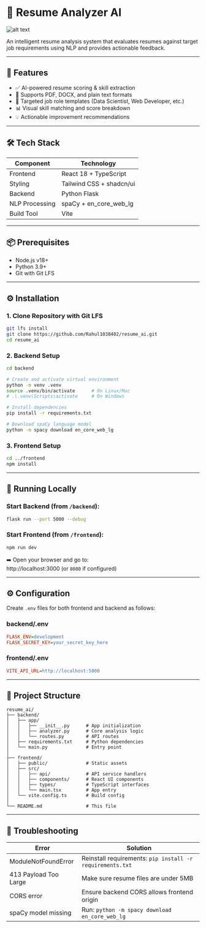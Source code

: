 # 🧠 Resume Analyzer AI

![alt text](<Screenshot (11).png>)

An intelligent resume analysis system that evaluates resumes against target job requirements using NLP and provides actionable feedback.

---

## 🚀 Features

- ✅ AI-powered resume scoring & skill extraction
- 📄 Supports PDF, DOCX, and plain text formats
- 🎯 Targeted job role templates (Data Scientist, Web Developer, etc.)
- 📊 Visual skill matching and score breakdown
- 💡 Actionable improvement recommendations

---

## 🛠️ Tech Stack

| Component       | Technology               |
|----------------|--------------------------|
| Frontend        | React 18 + TypeScript    |
| Styling         | Tailwind CSS + shadcn/ui |
| Backend         | Python Flask             |
| NLP Processing  | spaCy + en_core_web_lg   |
| Build Tool      | Vite                     |

---

## 📦 Prerequisites

- Node.js v18+
- Python 3.9+
- Git with Git LFS

---

## ⚙️ Installation

### 1. Clone Repository with Git LFS

```bash
git lfs install
git clone https://github.com/Rahul1038402/resume_ai.git
cd resume_ai
```

### 2. Backend Setup

```bash
cd backend

# Create and activate virtual environment
python -m venv .venv
source .venv/bin/activate      # On Linux/Mac
# .\.venv\Scripts\activate     # On Windows

# Install dependencies
pip install -r requirements.txt

# Download spaCy language model
python -m spacy download en_core_web_lg
```

### 3. Frontend Setup

```bash
cd ../frontend
npm install
```

---

## 🧪 Running Locally

### Start Backend (from `/backend`):

```bash
flask run --port 5000 --debug
```

### Start Frontend (from `/frontend`):

```bash
npm run dev
```

➡️ Open your browser and go to:  
http://localhost:3000 (or `8080` if configured)

---

## ⚙️ Configuration

Create `.env` files for both frontend and backend as follows:

### backend/.env

```ini
FLASK_ENV=development
FLASK_SECRET_KEY=your_secret_key_here
```

### frontend/.env

```ini
VITE_API_URL=http://localhost:5000
```

---

## 📁 Project Structure

```
resume_ai/
├── backend/
│   ├── app/
│   │   ├── __init__.py      # App initialization
│   │   ├── analyzer.py      # Core analysis logic
│   │   └── routes.py        # API routes
│   ├── requirements.txt     # Python dependencies
│   └── main.py              # Entry point
│
├── frontend/
│   ├── public/              # Static assets
│   ├── src/
│   │   ├── api/             # API service handlers
│   │   ├── components/      # React UI components
│   │   ├── types/           # TypeScript interfaces
│   │   └── main.tsx         # App entry
│   └── vite.config.ts       # Build config
│
└── README.md                # This file
```

---

## 🧰 Troubleshooting

| Error                          | Solution                                           |
|-------------------------------|----------------------------------------------------|
| ModuleNotFoundError           | Reinstall requirements: `pip install -r requirements.txt` |
| 413 Payload Too Large         | Make sure resume files are under 5MB               |
| CORS error                    | Ensure backend CORS allows frontend origin         |
| spaCy model missing           | Run: `python -m spacy download en_core_web_lg`     |
